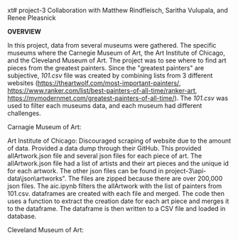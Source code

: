 xt# project-3
Collaboration with Matthew Rindfleisch, Saritha Vulupala, and Renee Pleasnick


**OVERVIEW**

In this project, data from several museums were gathered.  The specific museums where the Carnegie Museum of Art, the Art Institute of Chicago, and the Cleveland Museum of Art.  The project was to see where to find art pieces from the greatest painters.  Since the "greatest painters" are subjective, _101.csv_ file was created by combining lists from 3 different websites (https://theartwolf.com/most-important-painters/, https://www.ranker.com/list/best-painters-of-all-time/ranker-art,  https://mymodernmet.com/greatest-painters-of-all-time/).  The _101.csv_ was used to filter each museums data, and each museum had different challenges.

Carnagie Museum of Art:

Art Institute of Chicago:
Discouraged scraping of website due to the amount of data.  Provided a data dump through their GitHub.  This provided allArtwork.json file and several json files for each piece of art.  The allArtwork.json file had a list of artists and their art pieces and the unique id for each artwork.  The other json files can be found in project-3\api-data\json\artworks".  The files are zipped because there are over 200,000 json files.
The aic.ipynb filters the allArtwork with the list of painters from 101.csv. dataframes are created with each file and merged.  The code then uses a function to extract the creation date for each art piece and merges it to the dataframe.  The dataframe is then written to a CSV file and loaded in database.

Cleveland Museum of Art:


